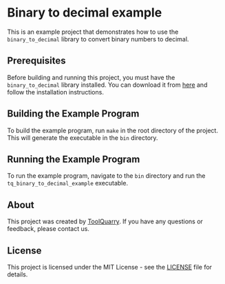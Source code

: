 # Binary to decimal example

This is an example project that demonstrates how to use the `binary_to_decimal` library to convert binary numbers to decimal.

## Prerequisites

Before building and running this project, you must have the `binary_to_decimal` library installed. You can download it from [here](https://github.com/toolquarry/tq-binary-to-decimal) and follow the installation instructions.

## Building the Example Program

To build the example program, run `make` in the root directory of the project. This will generate the executable in the `bin` directory.

## Running the Example Program

To run the example program, navigate to the `bin` directory and run the `tq_binary_to_decimal_example` executable.

## About

This project was created by [ToolQuarry](https://github.com/toolquarry). If you have any questions or feedback, please contact us.

## License

This project is licensed under the MIT License - see the [LICENSE](LICENSE) file for details.
